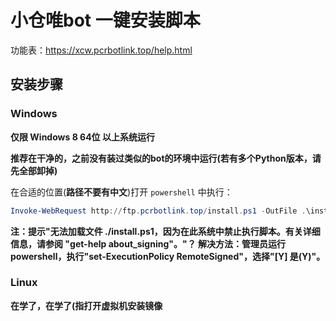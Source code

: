 # 小仓唯bot 一键安装脚本

功能表：https://xcw.pcrbotlink.top/help.html

## 安装步骤

### Windows

**仅限 Windows 8 64位 以上系统运行**

**推荐在干净的，之前没有装过类似的bot的环境中运行(若有多个Python版本，请先全部卸掉)**

在合适的位置(**路径不要有中文**)打开 `powershell` 中执行：

```powershell
Invoke-WebRequest http://ftp.pcrbotlink.top/install.ps1 -OutFile .\install.ps1 ; powershell -File install.ps1
```

**注：提示"无法加载文件 ./install.ps1，因为在此系统中禁止执行脚本。有关详细信息，请参阅 "get-help about_signing"。"？
      解决方法：管理员运行powershell，执行"set-ExecutionPolicy RemoteSigned"，选择"[Y] 是(Y)"。**

### Linux

**在学了，在学了(指打开虚拟机安装镜像**
